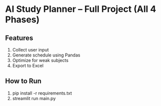 # AI Study Planner – Full Project (All 4 Phases)

## Features

1. Collect user input
2. Generate schedule using Pandas
3. Optimize for weak subjects
4. Export to Excel

## How to Run

1. pip install -r requirements.txt
2. streamlit run main.py
